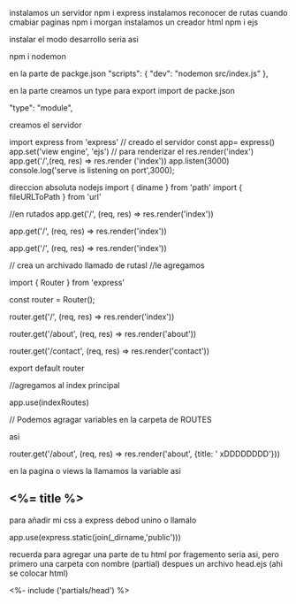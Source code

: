 instalamos un servidor
npm i express
instalamos reconocer de rutas  cuando cmabiar paginas
npm i morgan
instalamos un creador html 
npm i ejs

instalar el modo desarrollo
seria asi

npm i nodemon


en la parte de packge.json
 "scripts": {
   "dev": "nodemon src/index.js"
  },

en la parte creamos un type para export import de packe.json

 "type": "module",


creamos el servidor

import express  from 'express'
// creado el servidor 
const app= express()
app.set('view engine', 'ejs')
// para renderizar el res.render('index')
app.get('/',(req, res) => res.render ('index'))
app.listen(3000)
console.log('serve is listening on port',3000);

direccion absoluta nodejs 
import { diname } from 'path'
import { fileURLToPath } from 'url'


//en rutados
app.get('/', (req, res) => res.render('index'))

app.get('/', (req, res) => res.render('index'))

app.get('/', (req, res) => res.render('index'))


// crea un archivado llamado de rutasl
//le agregamos

import { Router } from 'express'

const router = Router();

router.get('/', (req, res) => res.render('index'))

router.get('/about', (req, res) => res.render('about'))

router.get('/contact', (req, res) => res.render('contact'))

export default router

//agregamos al index principal 

app.use(indexRoutes)

// Podemos agragar variables en la carpeta de ROUTES

asi 

router.get('/about', (req, res) => res.render('about', {title: ' xDDDDDDDD'}))

en la pagina o views
la llamamos la variable asi

<h2><%= title %></h2>

para añadir mi css a express debod unino o llamalo

app.use(express.static(join(_dirname,'public')))

recuerda para agregar una parte de tu html por 
fragemento seria asi, pero primero 
una carpeta con nombre (partial)
despues  un archivo head.ejs (ahi se colocar html)

<%- include ('partials/head') %>
